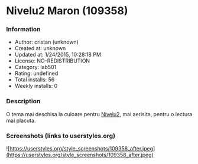 # Nivelu2 Maron (109358)

### Information
- Author: cristan (unknown)
- Created at: unknown
- Updated at: 1/24/2015, 10:28:18 PM
- License: NO-REDISTRIBUTION
- Category: lab501
- Rating: undefined
- Total installs: 56
- Weekly installs: 0


### Description
O tema mai deschisa la culoare pentru <a href="http://nivelul2.lab501.ro/">Nivelu2</a>, mai aerisita, pentru o lectura mai placuta.


### Screenshots (links to userstyles.org)
![https://userstyles.org/style_screenshots/109358_after.jpeg](https://userstyles.org/style_screenshots/109358_after.jpeg)


